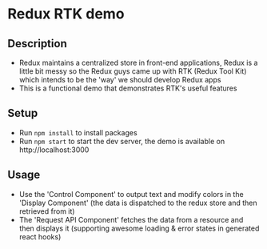 # Redux RTK demo

## Description
- Redux maintains a centralized store in front-end applications, Redux is a little bit messy so the Redux guys came up with RTK (Redux Tool Kit) which intends to be the 'way' we should develop Redux apps
- This is a functional demo that demonstrates RTK's useful features 

## Setup
- Run `npm install` to install packages
- Run `npm start` to start the dev server, the demo is available on http://localhost:3000

## Usage
- Use the 'Control Component' to output text and modify colors in the 'Display Component' (the data is dispatched to the redux store and then retrieved from it)
- The 'Request API Component' fetches the data from a resource and then displays it (supporting awesome loading & error states in generated react hooks)
